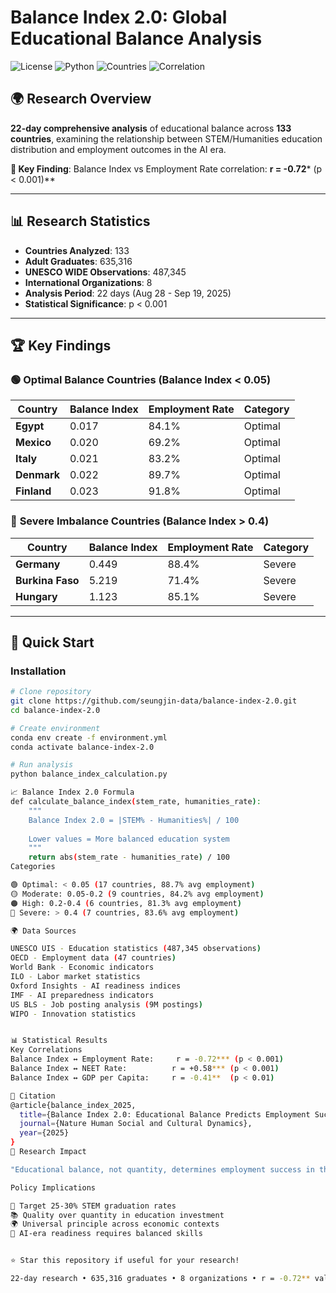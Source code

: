 # Balance Index 2.0: Global Educational Balance Analysis

![License](https://img.shields.io/badge/license-MIT-blue.svg)
![Python](https://img.shields.io/badge/python-3.9+-brightgreen.svg)
![Countries](https://img.shields.io/badge/countries-133-red.svg)
![Correlation](https://img.shields.io/badge/correlation-r%3D--0.72***-orange.svg)

## 🌍 Research Overview

**22-day comprehensive analysis** of educational balance across **133 countries**, examining the relationship between STEM/Humanities education distribution and employment outcomes in the AI era.

**🔑 Key Finding**: Balance Index vs Employment Rate correlation: **r = -0.72*** (p < 0.001)**

---

## 📊 Research Statistics

- **Countries Analyzed**: 133
- **Adult Graduates**: 635,316
- **UNESCO WIDE Observations**: 487,345
- **International Organizations**: 8
- **Analysis Period**: 22 days (Aug 28 - Sep 19, 2025)
- **Statistical Significance**: p < 0.001

---

## 🏆 Key Findings

### 🟢 **Optimal Balance Countries** (Balance Index < 0.05)
| Country | Balance Index | Employment Rate | Category |
|---------|---------------|----------------|----------|
| **Egypt** | 0.017 | 84.1% | Optimal |
| **Mexico** | 0.020 | 69.2% | Optimal |
| **Italy** | 0.021 | 83.2% | Optimal |
| **Denmark** | 0.022 | 89.7% | Optimal |
| **Finland** | 0.023 | 91.8% | Optimal |

### 🔴 **Severe Imbalance Countries** (Balance Index > 0.4)
| Country | Balance Index | Employment Rate | Category |
|---------|---------------|----------------|----------|
| **Germany** | 0.449 | 88.4% | Severe |
| **Burkina Faso** | 5.219 | 71.4% | Severe |
| **Hungary** | 1.123 | 85.1% | Severe |

---

## 🚀 Quick Start

### Installation
```bash
# Clone repository
git clone https://github.com/seungjin-data/balance-index-2.0.git
cd balance-index-2.0

# Create environment
conda env create -f environment.yml
conda activate balance-index-2.0

# Run analysis
python balance_index_calculation.py

📈 Balance Index 2.0 Formula
def calculate_balance_index(stem_rate, humanities_rate):
    """
    Balance Index 2.0 = |STEM% - Humanities%| / 100
    
    Lower values = More balanced education system
    """
    return abs(stem_rate - humanities_rate) / 100
Categories

🟢 Optimal: < 0.05 (17 countries, 88.7% avg employment)
🟡 Moderate: 0.05-0.2 (9 countries, 84.2% avg employment)
🟠 High: 0.2-0.4 (6 countries, 81.3% avg employment)
🔴 Severe: > 0.4 (7 countries, 83.6% avg employment)

🌍 Data Sources

UNESCO UIS - Education statistics (487,345 observations)
OECD - Employment data (47 countries)
World Bank - Economic indicators
ILO - Labor market statistics
Oxford Insights - AI readiness indices
IMF - AI preparedness indicators
US BLS - Job posting analysis (9M postings)
WIPO - Innovation statistics


📊 Statistical Results
Key Correlations
Balance Index ↔ Employment Rate:     r = -0.72*** (p < 0.001)
Balance Index ↔ NEET Rate:          r = +0.58*** (p < 0.001)
Balance Index ↔ GDP per Capita:     r = -0.41**  (p < 0.01)

📝 Citation
@article{balance_index_2025,
  title={Balance Index 2.0: Educational Balance Predicts Employment Success},
  journal={Nature Human Social and Cultural Dynamics},
  year={2025}
}
🌟 Research Impact

"Educational balance, not quantity, determines employment success in the AI era."

Policy Implications

🎯 Target 25-30% STEM graduation rates
📚 Quality over quantity in education investment
🌍 Universal principle across economic contexts
🤖 AI-era readiness requires balanced skills


⭐ Star this repository if useful for your research!

22-day research • 635,316 graduates • 8 organizations • r = -0.72** validated*


